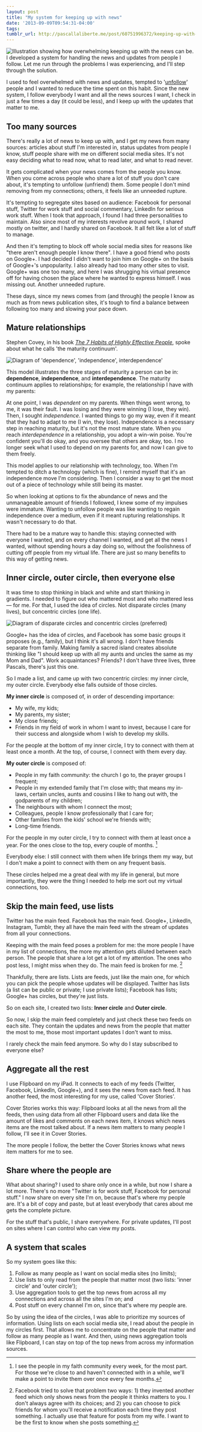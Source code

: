 ```yaml
---
layout: post
title: "My system for keeping up with news"
date: '2013-09-09T09:54:31-04:00'
tags: 
tumblr_url: http://pascallaliberte.me/post/60751996372/keeping-up-with-news
---
```


![Illustration showing how overwhelming keeping up with the news can be.](/d/2013/keeping-up-with-news-01.png) I developed a system for handling the news and updates from people I follow. Let me run through the problems I was experiencing, and I'll step through the solution.

I used to feel overwhelmed with news and updates, tempted to '[unfollow](https://www.google.com/search?q=unfollow)' people and I wanted to reduce the time spent on this habit. Since the new system, I follow everybody I want and all the news sources I want, I check in just a few times a day (it could be less), and I keep up with the updates that matter to me.

<!-- MORE -->

## Too many sources

There's really a lot of news to keep up with, and I get my news from many sources: articles about stuff I'm interested in, status updates from people I know, stuff people share with me on different social media sites. It's not easy deciding what to read now, what to read later, and what to read never.

It gets complicated when your news comes from the people you know. When you come across people who share a lot of stuff you don't care about, it's tempting to unfollow (unfriend) them. Some people I don't mind removing from my connections; others, it feels like an unneeded rupture.

It's tempting to segregate sites based on audience: Facebook for personal stuff, Twitter for work stuff and social commentary, LinkedIn for serious work stuff. When I took that approach, I found I had three personalities to maintain. Also since most of my interests revolve around work, I shared mostly on twitter, and I hardly shared on Facebook. It all felt like a lot of stuff to manage.

And then it's tempting to block off whole social media sites for reasons like "there aren't enough people I know there". I have a good friend who posts on Google+. I had decided I didn't want to join him on Google+ on the basis of Google+'s unpopularity. I also already had too many other sites to visit. Google+ was one too many, and here I was shrugging his virtual presence off for having chosen the place where he wanted to express himself. I was missing out. Another unneeded rupture.

These days, since my news comes from (and through) the people I know as much as from news publication sites, it's tough to find a balance between following too many and slowing your pace down.

## Mature relationships

Stephen Covey, in his book _[The 7 Habits of Highly Effective People][7habits]_, spoke about what he calls 'the maturity continuum'. 

[7habits]:http://www.amazon.com/The-Habits-Highly-Effective-People/dp/0743269519

![Diagram of 'dependence', 'independence', interdependence'](/d/2013/keeping-up-with-news-02.png)

This model illustrates the three stages of maturity a person can be in: **dependence**, **independence**, and **interdependence**. The maturity continuum applies to relationships; for example, the relationship I have with my parents:

At one point, I was *dependent* on my parents. When things went wrong, to me, it was their fault. I was losing and they were winning (I lose, they win). Then, I sought *independence*. I wanted things to go my way, even if it meant that they had to adapt to me (I win, they lose). Independence is a necessary step in reaching maturity, but it's not the most mature state. When you reach *interdependence* in a relationship, you adopt a win-win poise. You're confident you'll do okay, and you oversee that others are okay, too. I no longer seek what I used to depend on my parents for, and now I can give to them freely.

This model applies to our relationship with technology, too. When I'm tempted to ditch a technology (which is fine), I remind myself that it's an independence move I'm considering. Then I consider a way to get the most out of a piece of technology while still being its master.

So when looking at options to fix the abundance of news and the unmanageable amount of friends I followed, I knew some of my impulses were immature. Wanting to unfollow people was like wanting to regain independence over a medium, even if it meant rupturing relationships. It wasn't necessary to do that.

There had to be a mature way to handle this: staying connected with everyone I wanted, and on every channel I wanted, and get all the news I wanted, without spending hours a day doing so, without the foolishness of cutting off people from my virtual life. There are just so many benefits to this way of getting news.

## Inner circle, outer circle, then everyone else

It was time to stop thinking in black and white and start thinking in gradients. I needed to figure out who mattered most and who mattered less — for me. For that, I used the idea of circles. Not disparate circles (many lives), but concentric circles (one life).

![Diagram of disparate circles and concentric circles (preferred)](/d/2013/keeping-up-with-news-03.png)

Google+ has the idea of circles, and Facebook has some basic groups it proposes (e.g., family), but I think it's all wrong. I don't have friends separate from family. Making family a sacred island creates absolute thinking like "I should keep up with all my aunts and uncles the same as my Mom and Dad". Work acquaintances? Friends? I don't have three lives, three Pascals, there's just this one.

So I made a list, and came up with two concentric circles: my inner circle, my outer circle. Everybody else falls outside of those circles.

**My inner circle** is composed of, in order of descending importance:

* My wife, my kids;
* My parents, my sister;
* My close friends;
* Friends in my field of work in whom I want to invest, because I care for their success and alongside whom I wish to develop my skills.

For the people at the bottom of my inner circle, I try to connect with them at least once a month. At the top, of course, I connect with them every day.

**My outer circle** is composed of:

* People in my faith community: the church I go to, the prayer groups I frequent;
* People in my extended family that I'm close with; that means my in-laws, certain uncles, aunts and cousins I like to hang out with, the godparents of my children;
* The neighbours with whom I connect the most;
* Colleagues, people I know professionally that I care for;
* Other families from the kids' school we're friends with;
* Long-time friends.

For the people in my outer circle, I try to connect with them at least once a year. For the ones close to the top, every couple of months. [^faithcommunity]

[^faithcommunity]: I see the people in my faith community every week, for the most part. For those we're close to and haven't connected with in a while, we'll make a point to invite them over once every few months.

Everybody else: I still connect with them when life brings them my way, but I don't make a point to connect with them on any frequent basis.

These circles helped me a great deal with my life in general, but more importantly, they were the thing I needed to help me sort out my virtual connections, too.

## Skip the main feed, use lists

Twitter has the main feed. Facebook has the main feed. Google+, LinkedIn, Instagram, Tumblr, they all have the main feed with the stream of updates from all your connections.

Keeping with the main feed poses a problem for me: the more people I have in my list of connections, the more my attention gets diluted between each person. The people that share a lot get a lot of my attention. The ones who post less, I might miss when they do. The main feed is broken for me. [^facebookfeed]

[^facebookfeed]: Facebook tried to solve that problem two ways: 1) they invented another feed which only shows news from the people it thinks matters to you. I don't always agree with its choices; and 2) you can choose to pick friends for whom you'll receive a notification each time they post something. I actually use that feature for posts from my wife. I want to be the first to know when she posts something.

Thankfully, there are lists. Lists are feeds, just like the main one, for which you can pick the people whose updates will be displayed. Twitter has lists (a list can be public or private; I use private lists); Facebook has lists; Google+ has circles, but they're just lists.

So on each site, I created two lists: **Inner circle** and **Outer circle**. 

So now, I skip the main feed completely and just check these two feeds on each site. They contain the updates and news from the people that matter the most to me, those most important updates I don't want to miss.

I rarely check the main feed anymore. So why do I stay subscribed to everyone else?

## Aggregate all the rest

I use Flipboard on my iPad. It connects to each of my feeds (Twitter, Facebook, LinkedIn, Google+), and it sees the news from each feed. It has another feed, the most interesting for my use, called 'Cover Stories'.

Cover Stories works this way: Flipboard looks at all the news from all the feeds, then using data from all other Flipboard users and data like the amount of likes and comments on each news item, it knows which news items are the most talked about. If a news item matters to many people I follow, I'll see it in Cover Stories. 

The more people I follow, the better the Cover Stories knows what news item matters for me to see.

## Share where the people are

What about sharing? I used to share only once in a while, but now I share a lot more. There's no more "Twitter is for work stuff, Facebook for personal stuff." I now share on every site I'm on, because that's where my people are. It's a bit of copy and paste, but at least everybody that cares about me gets the complete picture.

For the stuff that's public, I share everywhere. For private updates, I'll post on sites where I can control who can view my posts.

## A system that scales

So my system goes like this: 

1. Follow as many people as I want on social media sites (no limits);
2. Use lists to only read from the people that matter most (two lists: 'inner circle' and 'outer circle');
3. Use aggregation tools to get the top news from across all my connections and across all the sites I'm on; and
4. Post stuff on every channel I'm on, since that's where my people are.

So by using the idea of the circles, I was able to prioritize my sources of information. Using lists on each social media site, I read about the people in my circles first. That allows me to concentrate on the people that matter and follow as many people as I want. And then, using news aggregation tools like Flipboard, I can stay on top of the top news from across my information sources.

